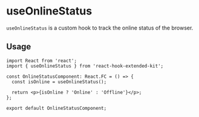 # useOnlineStatus

`useOnlineStatus` is a custom hook to track the online status of the browser.

## Usage <!-- {docsify-ignore} -->

```tsx
import React from 'react';
import { useOnlineStatus } from 'react-hook-extended-kit';

const OnlineStatusComponent: React.FC = () => {
  const isOnline = useOnlineStatus();

  return <p>{isOnline ? 'Online' : 'Offline'}</p>;
};

export default OnlineStatusComponent;
```
